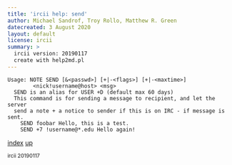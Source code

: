 ```yaml
---
title: 'ircii help: send'
author: Michael Sandrof, Troy Rollo, Matthew R. Green
datecreated: 3 August 2020
layout: default
license: ircii
summary: >
  ircii version: 20190117
  create with help2md.pl
---
```

```
Usage: NOTE SEND [&<passwd>] [+|-<flags>] [+|-<maxtime>]
		<nick!username@host> <msg>
  SEND is an alias for USER +D (default max 60 days)
  This command is for sending a message to recipient, and let the server
  send a note + a notice to sender if this is on IRC - if message is sent.
    SEND foobar Hello, this is a test.
    SEND +7 !username@*.edu Hello again!
```

[index](index.html)
[up](..)

<small> ircii 20190117 </small>
